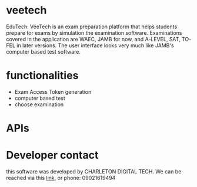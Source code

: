 # veetech
EduTech: VeeTech is an exam preparation platform that helps students prepare for exams by simulation the examination software. Examinations covered in the application are WAEC, JAMB for now, and A-LEVEL, SAT, TO-FEL in later versions. The user interface looks very much like JAMB's computer based test software. 

# functionalities
- Exam Access Token generation
- computer based test
- choose examination

# APIs 

# Developer contact
this software was developed by CHARLETON DIGITAL TECH. We can be reached via this  [link](https://www.charletontech.netlify.app), or phone: 09021619494
